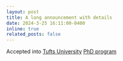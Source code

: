 ```yaml
---
layout: post
title: A long announcement with details
date: 2024-3-25 16:11:00-0400
inline: true
related_posts: false
---
```


Accepted into [Tufts University](https://www.tufts.edu/) [PhD program](https://asegrad.tufts.edu/program/computer-science-doctorate)
